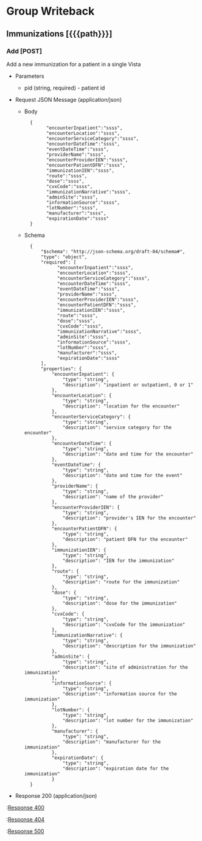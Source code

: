# Group Writeback

## Immunizations [{{{path}}}]

### Add [POST]

Add a new immunization for a patient in a single Vista

+ Parameters

    + pid (string, required) - patient id


+ Request JSON Message (application/json)

    + Body

            {
                  "encounterInpatient":"ssss",
                  "encounterLocation":"ssss",
                  "encounterServiceCategory":"ssss",
                  "encounterDateTime":"ssss",
                  "eventDateTime":"ssss",
                  "providerName":"ssss",
                  "encounterProviderIEN":"ssss",
                  "encounterPatientDFN":"ssss",
                  "immunizationIEN":"ssss",
                  "route":"ssss",
                  "dose":"ssss",
                  "cvxCode":"ssss",
                  "immunizationNarrative":"ssss",
                  "adminSite":"ssss",
                  "informationSource":"ssss",
                  "lotNumber":"ssss",
                  "manufacturer":"ssss",
                  "expirationDate":"ssss"
            }

    + Schema

            {
                "$schema": "http://json-schema.org/draft-04/schema#",
                "type": "object",
                "required": [
                      "encounterInpatient":"ssss",
                      "encounterLocation":"ssss",
                      "encounterServiceCategory":"ssss",
                      "encounterDateTime":"ssss",
                      "eventDateTime":"ssss",
                      "providerName":"ssss",
                      "encounterProviderIEN":"ssss",
                      "encounterPatientDFN":"ssss",
                      "immunizationIEN":"ssss",
                      "route":"ssss",
                      "dose":"ssss",
                      "cvxCode":"ssss",
                      "immunizationNarrative":"ssss",
                      "adminSite":"ssss",
                      "informationSource":"ssss",
                      "lotNumber":"ssss",
                      "manufacturer":"ssss",
                      "expirationDate":"ssss"
                ],
                "properties": {
                    "encounterInpatient": {
                        "type": "string",
                        "description": "inpatient or outpatient, 0 or 1"
                    },
                    "encounterLocation": {
                        "type": "string",
                        "description": "location for the encounter"
                    },
                    "encounterServiceCategory": {
                        "type": "string",
                        "description": "service category for the encounter"
                    },
                    "encounterDateTime": {
                        "type": "string",
                        "description": "date and time for the encounter"
                    },
                    "eventDateTime": {
                        "type": "string",
                        "description": "date and time for the event"
                    },
                    "providerName": {
                        "type": "string",
                        "description": "name of the provider"
                    },
                    "encounterProviderIEN": {
                        "type": "string",
                        "description": "provider's IEN for the encounter"
                    },
                    "encounterPatientDFN": {
                        "type": "string",
                        "description": "patient DFN for the encounter"
                    },
                    "immunizationIEN": {
                        "type": "string",
                        "description": "IEN for the immunization"
                    },
                    "route": {
                        "type": "string",
                        "description": "route for the immunization"
                    },
                    "dose": {
                        "type": "string",
                        "description": "dose for the immunization"
                    },
                    "cvxCode": {
                        "type": "string",
                        "description": "cvxCode for the immunization"
                    },
                    "immunizationNarrative": {
                        "type": "string",
                        "description": "description for the immunization"
                    },
                    "adminSite": {
                        "type": "string",
                        "description": "site of administration for the immunization"
                    },
                    "informationSource": {
                        "type": "string",
                        "description": "information source for the immunization"
                    },
                    "lotNumber": {
                        "type": "string",
                        "description": "lot number for the immunization"
                    },
                    "manufacturer": {
                        "type": "string",
                        "description": "manufacturer for the immunization"
                    },
                    "expirationDate": {
                        "type": "string",
                        "description": "expiration date for the immunization"
                    }
            }

+ Response 200 (application/json)

:[Response 400]({{{common}}}/responses/400.md)

:[Response 404]({{{common}}}/responses/404.md)

:[Response 500]({{{common}}}/responses/500.md)

